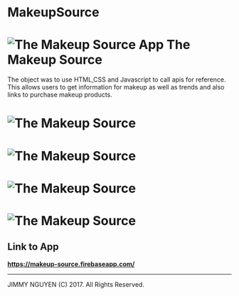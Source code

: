 # MakeupSource

# ![The Makeup Source App](../img/screen1.png) The Makeup Source  
The object was to use HTML,CSS and Javascript to call apis for reference. This allows users to get information for makeup as well as trends and also links to purchase makeup products. 


# ![The Makeup Source](../screen2.png)

# ![The Makeup Source](img/screen3.png)

# ![The Makeup Source](./screen4.png)

# ![The Makeup Source](/screen5.png)

## Link to App
**https://makeup-source.firebaseapp.com/**



----------

JIMMY NGUYEN (C) 2017. All Rights Reserved.

